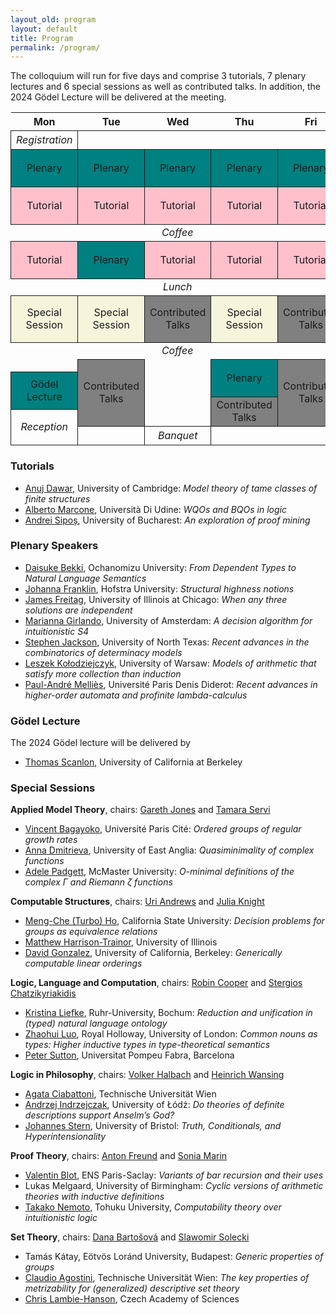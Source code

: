 ```yaml
---
layout_old: program
layout: default
title: Program
permalink: /program/
---
```


The colloquium will run for five days and comprise 3 tutorials, 7 plenary lectures and 6 special sessions as well as contributed talks. In addition, the 2024 Gödel Lecture will be delivered at the meeting.

<style>
    table {
        margin-left:auto;
        margin-right:auto;
        /* width:400px */
        /* border-spacing: 4px; */
        margin-bottom: 10px
    }

    th {
        text-align: center;
        padding: 4px;
        padding-right: 8px;
        padding-left: 8px;
    }

    /* th:first-child {
        text-align: right;
        font-style: italic;
        font-weight: normal;
    } */

    tr > th:first-child {
        text-align: left;
        font-style: italic;
        font-weight: normal;
        display: none;
    }

    td {
        padding-left: 8px;
        padding-right: 8px;
        /* width:60px; */
        text-align: center;
        height: 30px;
        width: 100px;
        /* border: thin solid; */
    }

    .break, .empty {
        font-style: italic;
        height: 20px;
        border: none;
    }

    .social {
        font-style: italic;
        border: thin solid;
    }

    .pl, .gl {
        background-color: teal;
        border: thin solid;
        height: 60px;
    }

    .tu {
        background-color: pink;
        height: 60px;
        border: thin solid;
    }

    .ss {
        background-color: beige;
        height: 75px;
        border: thin solid;
    }

    .ct {
        background-color: gray;
        border: thin solid;
    }
</style>

<table>
    <thead>
    <tr>
        <th></th>
        <th>Mon</th>
        <th>Tue</th>
        <th>Wed</th>
        <th>Thu</th>
        <th>Fri</th>
    </tr>
    </thead>
    <tbody>
    <tr>
        <th>0815 &ndash; 0845</th>
        <td class="social">Registration</td>
    </tr>
    <tr>
        <th>0900 &ndash; 1000</th>
        <td class="pl">Plenary</td>
        <td class="pl">Plenary</td>
        <td class="pl">Plenary</td>
        <td class="pl">Plenary</td>
        <td class="pl">Plenary</td>
    </tr>
    <tr>
        <th>1000 &ndash; 1100</th>
        <td class="tu">Tutorial</td>
        <td class="tu">Tutorial</td>
        <td class="tu">Tutorial</td>
        <td class="tu">Tutorial</td>
        <td class="tu">Tutorial</td>
    </tr>
    <tr>
        <th>1100 &ndash; 1130</th>
        <td colspan="5" class="break">Coffee</td>
    </tr>
    <tr>
        <th>1130 &ndash; 1230</th>
        <td class="tu">Tutorial</td>
        <td class="pl">Plenary</td>
        <td class="tu">Tutorial</td>
        <td class="tu">Tutorial</td>
        <td class="tu">Tutorial</td>
    </tr>
    <tr>
        <th>1230 &ndash; 1400</th>
        <td colspan="5" class="break">Lunch</td>
    </tr>
    <tr>
        <th rowspan="4">1400 &ndash; 1600</th>
        <td rowspan="4" class="ss">Special Session</td>
        <td rowspan="4" class="ss">Special Session</td>
        <td rowspan="4" class="ct">Contributed Talks</td>
        <td rowspan="4" class="ss">Special Session</td>
        <td rowspan="4" class="ct">Contributed Talks</td>
    </tr>
    <tr>
        <!-- 1430 -->
    </tr>
    <tr>
        <!-- 1500 -->
    </tr>
    <tr>
        <!-- 1530 -->
    </tr>
    <tr>
        <th>1600 &ndash; 1630</th>
        <td colspan="5" class="break">Coffee</td>
    </tr>
    <tr>
        <th>1630 &ndash; 1700</th>
        <td class="empty"></td>
        <td rowspan="4" class="ct">Contributed Talks</td>
        <td rowspan="4" class="empty"></td>
        <td rowspan="2" class="pl">Plenary</td>
        <td rowspan="4" class="ct">Contributed Talks</td>
    </tr>
    <tr>
        <th>1700 &ndash; 1730</th>
        <td rowspan="2" class="gl">Gödel Lecture</td>
    </tr>
    <tr>
        <th>1730 &ndash; 1800</th>
        <td rowspan="2" class="ct">Contributed Talks</td>
    </tr>
    <tr>
        <th>1800 &ndash; 1830</th>
        <td rowspan="3" class="social">Reception</td>
    </tr>
    <tr>
        <th></th>
        <td class="empty"></td>
        <td class="social">Banquet</td>
        <td></td>
        <td></td>
    </tr>
    </tbody>
</table>

### Tutorials

 - [Anuj Dawar](https://www.cst.cam.ac.uk/people/ad260), University of Cambridge: _Model theory of tame classes of finite structures_
 - [Alberto Marcone](https://users.dimi.uniud.it/~alberto.marcone/), Università Di Udine: _WQOs and BQOs in logic_
 - [Andrei Sipoș](https://cs.unibuc.ro/~asipos/), University of Bucharest: _An exploration of proof mining_

### Plenary Speakers

 - [Daisuke Bekki](https://daisukebekki.github.io/), Ochanomizu University: _From Dependent Types to Natural Language Semantics_
 - [Johanna Franklin](http://johannafranklin.net/), Hofstra University: _Structural highness notions_
 - [James Freitag](https://homepages.math.uic.edu/~freitag/), University of Illinois at Chicago: _When any three solutions are independent_
 - [Marianna Girlando](http://www.mariannagirlando.com/Girlando.html), University of Amsterdam: _A decision algorithm for intuitionistic S4_
 - [Stephen Jackson](https://www.math.unt.edu/~sjackson/), University of North Texas: _Recent advances in the combinatorics of determinacy models_
 - [Leszek Kołodziejczyk](https://www.mimuw.edu.pl/~lak/), University of Warsaw: _Models of arithmetic that satisfy more collection than induction_
 - [Paul-André Melliès](https://www.irif.fr/~mellies/), Université Paris Denis Diderot: _Recent advances in higher-order automata and profinite lambda-calculus_

### Gödel Lecture

The 2024 Gödel lecture will be delivered by

- [Thomas Scanlon](https://math.berkeley.edu/~scanlon/), University of California at Berkeley

### Special Sessions

**Applied Model Theory**, chairs: [Gareth Jones](https://personalpages.manchester.ac.uk/staff/Gareth.Jones-3/index.php) and [Tamara Servi](https://tamaraservi.github.io/)

- [Vincent Bagayoko](https://vincentbagayoko.neocities.org), Université Paris Cité: _Ordered groups of regular growth rates_
- [Anna Dmitrieva](https://research-portal.uea.ac.uk/en/persons/anna-dmitrieva), University of East Anglia: _Quasiminimality of complex functions_
- [Adele Padgett](https://sites.google.com/view/adele-padgett/home), McMaster University: _O-minimal definitions of the complex Γ and Riemann ζ functions_
    

**Computable Structures**, chairs: [Uri Andrews](https://uriandrews.netlify.app/) and [Julia Knight](https://math.nd.edu/people/faculty/julia-knight/)

- [Meng-Che (Turbo) Ho](https://sites.google.com/view/turboho/homepage), California State University: _Decision problems for groups as equivalence relations_
- [Matthew Harrison-Trainor](http://homepages.math.uic.edu/~mht/), University of Illinois
- [David Gonzalez](https://www.davidgonzalezlogic.com), University of California, Berkeley: _Generically computable linear orderings_


**Logic, Language and Computation**, chairs: [Robin Cooper](https://sites.google.com/view/robincooper) and [Stergios Chatzikyriakidis](https://www.stergioschatzikyriakidis.com/)

- [Kristina Liefke](https://www.ruhr-uni-bochum.de/phil-inf/), Ruhr-University, Bochum: _Reduction and unification in (typed) natural language ontology_
- [Zhaohui Luo](https://www.cs.rhul.ac.uk/home/zhaohui/), Royal Holloway, University of London: _Common nouns as types: Higher inductive types in type-theoretical semantics_
- [Peter Sutton](https://peter-sutton.github.io/), Universitat Pompeu Fabra, Barcelona


**Logic in Philosophy**, chairs: [Volker Halbach](https://users.ox.ac.uk/~sfop0114/) and [Heinrich Wansing](https://www.pe.ruhr-uni-bochum.de/philosophie/i/logic/index.html.en)

- [Agata Ciabattoni](https://www.logic.at/staff/agata/), Technische Universität Wien
- [Andrzej Indrzejczak](https://www.filozofia.uni.lodz.pl/en/translate-to-english-andrzej-indrzejczak), University of Łódź: _Do theories of definite descriptions support Anselm’s God?_
- [Johannes Stern](https://johannesstern.github.io), University of Bristol: _Truth, Conditionals, and Hyperintensionality_


**Proof Theory**, chairs: [Anton Freund](https://www.mathematik.uni-wuerzburg.de/mathematicallogic/team/freund-anton/) and [Sonia Marin](https://filipendule.github.io/)

- [Valentin Blot](https://valentinblot.org/pro/), ENS Paris-Saclay: _Variants of bar recursion and their uses_
- Lukas Melgaard, University of Birmingham: _Cyclic versions of arithmetic theories with inductive definitions_
- [Takako Nemoto](https://researchmap.jp/nemototakako?lang=en), Tohuku University, _Computability theory over intuitionistic logic_


**Set Theory**, chairs: [Dana Bartošová](https://people.clas.ufl.edu/dbartosova/) and [Slawomir Solecki](https://math.cornell.edu/slawomir-solecki)

- Tamás Kátay, Eötvös Loránd University, Budapest: _Generic properties of groups_
- [Claudio Agostini](https://sites.google.com/view/claudioagostiniswebsite), Technische Universität Wien: _The key properties of metrizability for (generalized) descriptive set theory_
- [Chris Lambie-Hanson](https://users.math.cas.cz/~lambiehanson/), Czech Academy of Sciences
